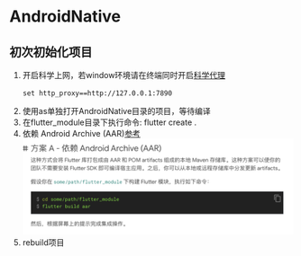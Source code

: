 # AndroidNative



## 初次初始化项目
1. 开启科学上网，若window环境请在终端同时开启[科学代理](https://weilining.github.io/294.html)
    ```
    set http_proxy==http://127.0.0.1:7890
    ```
2. 使用as单独打开AndroidNative目录的项目，等待编译
3. 在flutter_module目录下执行命令:
   flutter create .
4. 依赖 Android Archive (AAR)[参考](https://flutter.cn/docs/add-to-app/android/project-setup#option-a---depend-on-the-android-archive-aar)
![img.png](img.png)
5. rebuild项目
